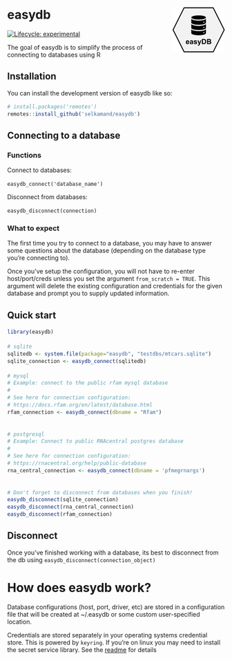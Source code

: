 
<!-- README.md is generated from README.Rmd. Please edit that file -->

# easydb <a href="https://selkamand.github.io/easydb/"><img src="man/figures/logo.png" align="right" height="104"/></a>

<!-- badges: start -->

[![Lifecycle:
experimental](https://img.shields.io/badge/lifecycle-experimental-orange.svg)](https://lifecycle.r-lib.org/articles/stages.html#experimental)

<!-- badges: end -->

The goal of easydb is to simplify the process of connecting to databases
using R

## Installation

You can install the development version of easydb like so:

``` r
# install.packages('remotes')
remotes::install_github('selkamand/easydb')
```

## Connecting to a database

### Functions

Connect to databases:

`easydb_connect('database_name')`

Disconnect from databases:

`easydb_disconnect(connection)`

### What to expect

The first time you try to connect to a database, you may have to answer
some questions about the database (depending on the database type you’re
connecting to).

Once you’ve setup the configuration, you will not have to re-enter
host/port/creds unless you set the argument `from_scratch = TRUE`. This
argument will delete the existing configuration and credentials for the
given database and prompt you to supply updated information.

## Quick start

``` r
library(easydb)

# sqlite
sqlitedb <- system.file(package="easydb", "testdbs/mtcars.sqlite")
sqlite_connection <- easydb_connect(sqlitedb)

# mysql
# Example: connect to the public rfam mysql database
#
# See here for connection configuration: 
# https://docs.rfam.org/en/latest/database.html
rfam_connection <- easydb_connect(dbname = "Rfam")


# postgresql
# Example: Connect to public RNAcentral postgres database
#
# See here for connection configuration: 
# https://rnacentral.org/help/public-database
rna_central_connection <- easydb_connect(dbname = 'pfmegrnargs')


# Don't forget to disconnect from databases when you finish!
easydb_disconnect(sqlite_connection)
easydb_disconnect(rna_central_connection)
easydb_disconnect(rfam_connection)
```

## Disconnect

Once you’ve finished working with a database, its best to disconnect
from the db using `easydb_disconnect(connection_object)`

# How does easydb work?

Database configurations (host, port, driver, etc) are stored in a
configuration file that will be created at \~/.easydb or some custom
user-specified location.

Credentials are stored separately in your operating systems credential
store. This is powered by `keyring`. If you’re on linux you may need to
install the secret service library. See the
[readme](https://github.com/r-lib/keyring) for details
